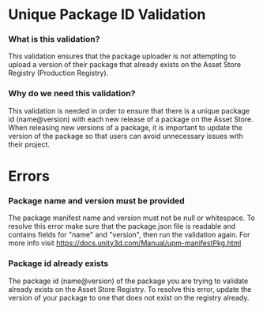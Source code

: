 # Unique Package ID Validation
### What is this validation?
This validation ensures that the package uploader is not attempting to upload a version of their package that already exists on the Asset Store Registry (Production Registry).

### Why do we need this validation?
This validation is needed in order to ensure that there is a unique package id (name@version) with each new release of a package on the Asset Store. When releasing new versions of a package, it is important to update the version of the package so that users can avoid unnecessary issues with their project.

# Errors
### Package name and version must be provided
The package manifest name and version must not be null or whitespace. To resolve this error make sure that the package.json file is readable and contains fields for "name" and "version", then run the validation again. For more info visit https://docs.unity3d.com/Manual/upm-manifestPkg.html

### Package id already exists
The package id (name@version) of the package you are trying to validate already exists on the Asset Store Registry. To resolve this error, update the version of your package to one that does not exist on the registry already.